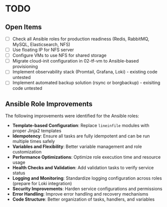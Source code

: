 # TODO

## Open Items

- [ ] Check all Ansible roles for production readiness (Redis, RabbitMQ, MySQL, Elasticsearch, NFS)
- [ ] Use floating IP for NFS server
- [ ] Configure VMs to use NFS for shared storage
- [ ] Migrate cloud-init configuration in 02-tf-vm to Ansible-based provisioning
- [ ] Implement observability stack (Promtail, Grafana, Loki) - existing code untested
- [ ] Implement automated backup solution (rsync or borgbackup) - exisiting code untested

## Ansible Role Improvements

The following improvements were identified for the Ansible roles:

- **Template-based Configuration**: Replace `lineinfile` modules with proper Jinja2 templates
- **Idempotency**: Ensure all tasks are fully idempotent and can be run multiple times safely
- **Variables and Flexibility**: Better variable management and role customization
- **Performance Optimizations**: Optimize role execution time and resource usage
- **Health Checks and Validation**: Add validation tasks to verify service status
- **Logging and Monitoring**: Standardize logging configuration across roles (prepare for Loki integration)
- **Security Improvements**: Harden service configurations and permissions
- **Error Handling**: Improve error handling and recovery mechanisms
- **Code Structure**: Better organization of tasks, handlers, and variables
